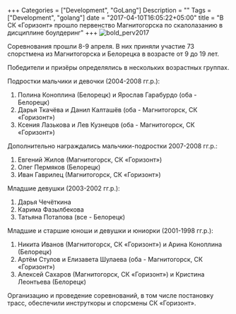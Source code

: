 +++
Categories = ["Development", "GoLang"]
Description = ""
Tags = ["Development", "golang"]
date = "2017-04-10T16:05:22+05:00"
title = "В СК «Горизонт» прошло первенство Магнитогорска по скалолазанию в дисциплине боулдеринг"
+++
![bold_perv2017](/images/bold_perv2017.jpg)

Соревнования прошли 8-9 апреля. В них приняли участие 73 спорстмена из Магнитогорска и Белорецка в возрасте от 9 до 19 лет.
<!--more-->

Победители и призёры определялись в нескольких возрастных группах.

Подростки мальчики и девочки (2004-2008 гг.р.):
1. Полина Коноплина (Белорецк) и Ярослав Гарабурдо (оба - Белорецк)
2. Дарья Ткачёва и Данил Калташёв (оба - Магнитогорск, СК «Горизонт»)
3. Ксения Лазькова и Лев Кузнецов (оба - Магнитогорск, СК «Горизонт»)

Дополнительно награждались мальчики-подростки 2007-2008 гг.р.:
1. Евгений Жилов (Магнитогорск, СК «Горизонт»)
2. Олег Пермяков (Белорецк)
3. Иван Гаврилец (Магнитогорск, СК «Горизонт»)

Младшие девушки (2003-2002 гг.р.):
1. Дарья Чечёткина
2. Карима Фазылбекова
3. Татьяна Потапова
(все - Белорецк)

Младшие и старшие юноши и девушки и юниорки (2001-1998 гг.р.):
1. Никита Иванов (Магнитогорск, СК «Горизонт») и Арина Коноплина (Белорецк)
2. Артём Стулов и Елизавета Шулаева (оба - Магнитогорск, СК «Горизонт»)
3. Алексей Сахаров (Магнитогорск, СК «Горизонт») и Кристина Леонтьева (Белорецк)

Организацию и проведение соревнований, в том числе постановку трасс, обеспечили инструткоры и спорсмены СК «Горизонт».

